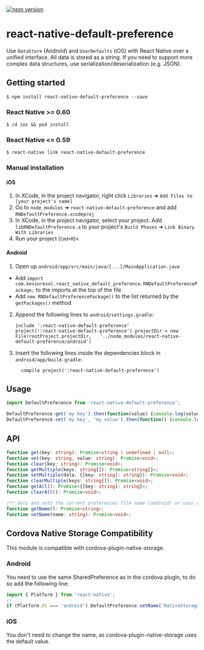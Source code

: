 [![npm version](https://badge.fury.io/js/react-native-default-preference.svg)](https://badge.fury.io/js/react-native-default-preference)

# react-native-default-preference

Use `DataStore` (Android) and `UserDefaults` (iOS) with React Native over a unified interface.
All data is stored as a string. If you need to support more complex data structures, use serialization/deserialization (e.g. JSON).

## Getting started

`$ npm install react-native-default-preference --save`

### React Native >= 0.60

`$ cd ios && pod install`

### React Native <= 0.59

`$ react-native link react-native-default-preference`

### Manual installation

#### iOS

1. In XCode, in the project navigator, right click `Libraries` ➜ `Add Files to [your project's name]`
2. Go to `node_modules` ➜ `react-native-default-preference` and add `RNDefaultPreference.xcodeproj`
3. In XCode, in the project navigator, select your project. Add `libRNDefaultPreference.a` to your project's `Build Phases` ➜ `Link Binary With Libraries`
4. Run your project (`Cmd+R`)<

#### Android

1. Open up `android/app/src/main/java/[...]/MainApplication.java`
  - Add `import com.kevinresol.react_native_default_preference.RNDefaultPreferencePackage;` to the imports at the top of the file
  - Add `new RNDefaultPreferencePackage()` to the list returned by the `getPackages()` method
2. Append the following lines to `android/settings.gradle`:
  	```
  	include ':react-native-default-preference'
  	project(':react-native-default-preference').projectDir = new File(rootProject.projectDir, 	'../node_modules/react-native-default-preference/android')
  	```
3. Insert the following lines inside the dependencies block in `android/app/build.gradle`:
  	```
      compile project(':react-native-default-preference')
  	```

## Usage
```javascript
import DefaultPreference from 'react-native-default-preference';

DefaultPreference.get('my key').then(function(value) {console.log(value)});
DefaultPreference.set('my key', 'my value').then(function() {console.log('done')});
```

## API
```typescript
function get(key: string): Promise<string | undefined | null>;
function set(key: string, value: string): Promise<void>;
function clear(key: string): Promise<void>;
function getMultiple(keys: string[]): Promise<string[]>;
function setMultiple(data: {[key: string]: string}): Promise<void>;
function clearMultiple(keys: string[]): Promise<void>;
function getAll(): Promise<{[key: string]: string}>;
function clearAll(): Promise<void>;

/** Gets and sets the current preferences file name (android) or user default suite name (ios) **/
function getName(): Promise<string>;
function setName(name: string): Promise<void>;
```

## Cordova Native Storage Compatibility
This module is compatible with cordova-plugin-native-storage.

### Android
You need to use the same SharedPreference as in the cordova plugin, to do so add
the following line:

```js
import { Platform } from 'react-native';
// ...
if (Platform.OS === 'android') DefaultPreference.setName('NativeStorage');
```

### iOS
You don't need to change the name, as cordova-plugin-native-storage uses the default
value.
